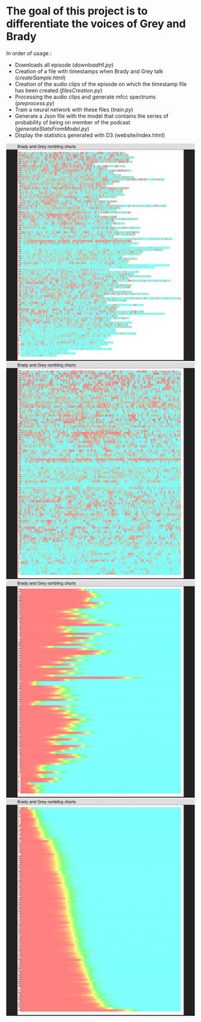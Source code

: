 # The goal of this project is to differentiate the voices of Grey and Brady

In order of usage :
- Downloads all episode (*downloadHI.py*)
- Creation of a file with timestamps when Brady and Grey talk (*createSample.html*)
- Creation of the audio clips of the episode on which the timestamp file has been created (*filesCreation.py*)
- Processing the audio clips and generate mfcc spectrums (*preprocess.py*)
- Train a neural network with these files (*train.py*)
- Generate a Json file with the model that contains the series of probability of being on member of the podcast (*generateStatsFromModel.py*)
- Display the statistics generated with D3 (website/index.html)

![Alt text](result_images/talking_length.png?raw=true "Talking length at any time")
![Alt text](result_images/talking_repartition.png?raw=true "Talking repartition over the episode")
![Alt text](result_images/whoTalksMoreByEpisode.png?raw=true "Who talks more on the episode")
![Alt text](result_images/whoTalksMoreSorted.png?raw=true "Sorted by who talks more")